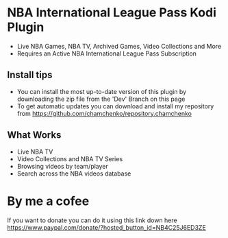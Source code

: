 # NBA International League Pass Kodi Plugin

- Live NBA Games, NBA TV, Archived Games, Video Collections and More
- Requires an Active NBA International League Pass Subscription

## Install tips
 - You can install the most up-to-date version of this plugin by downloading the zip file from the 'Dev' Branch on this page
 - To get automatic updates you can download and install my repository from https://github.com/chamchenko/repository.chamchenko

## What Works
 - Live NBA TV
 - Video Collections and NBA TV Series
 - Browsing videos by team/player
 - Search across the NBA videos database

# By me a cofee
If you want to donate you can do it using this link down here
https://www.paypal.com/donate/?hosted_button_id=NB4C25J6ED3ZE
